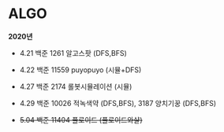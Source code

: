 # ALGO
**2020년**

- 4.21 백준 1261 알고스팟 (DFS,BFS)

- 4.22 백준 11559 puyopuyo (시뮬+DFS)

- 4.27 백준 2174 롤봇시뮬레이션 (시뮬)
- 4.29 백준 10026 적녹색약 (DFS,BFS), 3187 양치기꿍 (DFS,BFS)
- ~~5.04 백준 11404 플로이드 (플로이드와샬)~~ 

